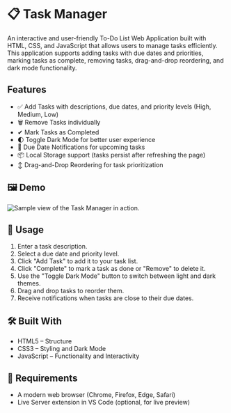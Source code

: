 # 📋 Task Manager

An interactive and user-friendly To-Do List Web Application built with HTML, CSS, and JavaScript that allows users to manage tasks efficiently. This application supports adding tasks with due dates and priorities, marking tasks as complete, removing tasks, drag-and-drop reordering, and dark mode functionality.

## Features

- ✅ Add Tasks with descriptions, due dates, and priority levels (High, Medium, Low)
- 🗑 Remove Tasks individually
- ✔ Mark Tasks as Completed
- 🌓 Toggle Dark Mode for better user experience
- 🔔 Due Date Notifications for upcoming tasks
- 📦 Local Storage support (tasks persist after refreshing the page)
- ↕ Drag-and-Drop Reordering for task prioritization

## 🖼 Demo

![Sample view of the Task Manager in action.](https://imgur.com/a/wLLNEYd)





## 🔧 Usage
1. Enter a task description.
2. Select a due date and priority level.
3. Click "Add Task" to add it to your task list.
4. Click "Complete" to mark a task as done or "Remove" to delete it.
5. Use the "Toggle Dark Mode" button to switch between light and dark themes.
6. Drag and drop tasks to reorder them.
7. Receive notifications when tasks are close to their due dates.
## 🛠 Built With
- HTML5 – Structure
- CSS3 – Styling and Dark Mode
- JavaScript – Functionality and Interactivity

## 🚀 Requirements


- A modern web browser (Chrome, Firefox, Edge, Safari)
- Live Server extension in VS Code (optional, for live preview)


